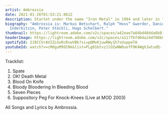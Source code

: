 ```yaml
---
artist: Ambrossia
date: 2021-01-26T01:53:21.061Z
description: Startet under the name "Iron Metal" in 1994 and later in "Brainstorm".
biography: "Ambrossia is: Markus Betschart, Ralph “Hoss” Gwerder, Daniel
  Inderbitzin, Peter Stöckli, Hugo Schelbert."
thumbnail: https://lightroom.adobe.com/v2c/spaces/a42eae7a04bd48dda6b8193b4c695220/assets/b0cab70d402ef6260b42fbee95323096/revisions/04c42b415548451ca234a68e0a821b97/renditions/24b78a465ee05069c7f6cdae36c32ab1
headerImage: https://lightroom.adobe.com/v2c/spaces/a117fbfd04a24df08b00dc7343422215/assets/be5f5df1f32cf432426daee997bab98a/revisions/57f1e645f50747968bb1362c8ced8a7a/renditions/a14aa85d7d42b5142a55b55674f8760b
spotifyId: 2J8CCVrAVIZLGxRcRvwVBk?si=pQMxKjuwRWy1h7sUsppeTA
youtubeId: watch?v=cMdguM99INk&list=PLg01btvz1lOZwNWDuofF9K4WgXJwtudQ-
---
```

Tracklist:

1. Spate
2. OK! Death Metal
3. Blood On Knife
4. Bloody Bloodering In Bleeding Blood
5. Seven Pieces
6. Suppository Peg For Knock-Knees (Live at MOD 2003)

All Songs and Lyrics by Ambrossia.